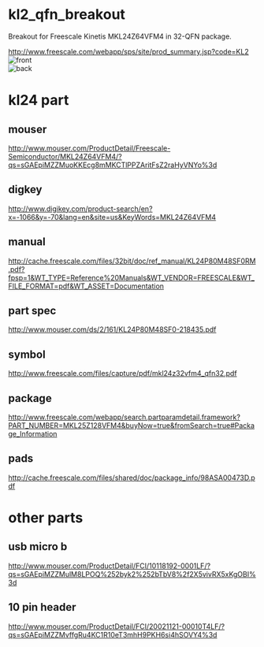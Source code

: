 kl2_qfn_breakout
================

Breakout for Freescale Kinetis MKL24Z64VFM4 in 32-QFN package.

http://www.freescale.com/webapp/sps/site/prod_summary.jsp?code=KL2  
![front](https://raw.github.com/noahp/kl2_qfn_breakout/master/hw/front_render.png)  
![back](https://raw.github.com/noahp/kl2_qfn_breakout/master/hw/back_render.png)

kl24 part
=====
mouser
-----
http://www.mouser.com/ProductDetail/Freescale-Semiconductor/MKL24Z64VFM4/?qs=sGAEpiMZZMuoKKEcg8mMKCTlPPZAritFsZ2raHyVNYo%3d

digkey
-----
http://www.digikey.com/product-search/en?x=-1066&y=-70&lang=en&site=us&KeyWords=MKL24Z64VFM4

manual
-----
http://cache.freescale.com/files/32bit/doc/ref_manual/KL24P80M48SF0RM.pdf?fpsp=1&WT_TYPE=Reference%20Manuals&WT_VENDOR=FREESCALE&WT_FILE_FORMAT=pdf&WT_ASSET=Documentation

part spec
-----
http://www.mouser.com/ds/2/161/KL24P80M48SF0-218435.pdf

symbol
-----
http://www.freescale.com/files/capture/pdf/mkl24z32vfm4_qfn32.pdf

package
-----
http://www.freescale.com/webapp/search.partparamdetail.framework?PART_NUMBER=MKL25Z128VFM4&buyNow=true&fromSearch=true#Package_Information

pads
-----
http://cache.freescale.com/files/shared/doc/package_info/98ASA00473D.pdf

other parts
=====
usb micro b
-----
http://www.mouser.com/ProductDetail/FCI/10118192-0001LF/?qs=sGAEpiMZZMulM8LPOQ%252byk2%252bTbV8%2f2X5vivRX5xKgOBI%3d

10 pin header
-----
http://www.mouser.com/ProductDetail/FCI/20021121-00010T4LF/?qs=sGAEpiMZZMvffgRu4KC1R10eT3mhH9PKH6si4hSOVY4%3d
